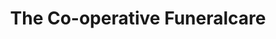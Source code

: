---
title: "The Co-operative Funeralcare"
url: /blackpool/the-co-operative-funeralcare/
shop: funeral directors
---